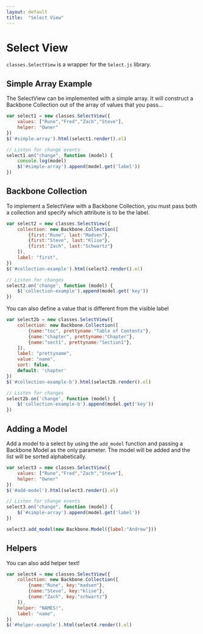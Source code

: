 ```yaml
---
layout: default
title:  "Select View"
---
```


Select View
======

`classes.SelectView` is a wrapper for the `Select.js` library.

## Simple Array Example

The SelectView can be implemented with a simple array. It will construct a Backbone Collection out of the array of values that you pass...

<div id="simple-array"></div>

~~~js
var select1 = new classes.SelectView({
    values: ["Rune","Fred","Zach","Steve"],
    helper: "Owner"
})
$('#simple-array').html(select1.render().el)

// Listen for change events
select1.on("change", function (model) {
    console.log(model)
    $('#simple-array').append(model.get('label'))
})
~~~

<script>
var select1 = new classes.SelectView({
    values: ["Rune","Fred","Zach","Steve"],
    helper: "Owner"
})
$('#simple-array').html(select1.render().el)

// Listen for change events
select1.on("change", function (model) {
    console.log(model)
    $('#simple-array').append(model.get('label'))
})
</script>

## Backbone Collection

To implement a SelectView with a Backbone Collection, you must pass both a collection and specify which attribute is to be the label.

<div id="collection-example"></div>

~~~js
var select2 = new classes.SelectView({
    collection: new Backbone.Collection([
        {first:"Rune", last:"Madsen"},
        {first:"Steve", last:"Klise"},
        {first:"Zach", last:"Schwartz"}
    ]),
    label: "first",
})
$('#collection-example').html(select2.render().el)

// Listen for changes
select2.on('change', function (model) {
    $('collection-example').append(model.get('key'))
})
~~~

You can also define a value that is different from the visible label

<div id="collection-example-b"></div>

~~~js
var select2b = new classes.SelectView({
    collection: new Backbone.Collection([
        {name:"toc", prettyname:"Table of Contents"},
        {name:"chapter", prettyname:"Chapter"},
        {name:"sect1", prettyname:"Section1"},
    ]),
    label: "prettyname",
    value: "name",
    sort: false,
    default: 'chapter'
})
$('#collection-example-b').html(select2b.render().el)

// Listen for changes
select2b.on('change', function (model) {
    $('collection-example-b').append(model.get('key'))
})
~~~


<script>
var select2 = new classes.SelectView({
    collection: new Backbone.Collection([
        {name:"Rune", key:"madsen"},
        {name:"Steve", key:"klise"},
        {name:"Zach", key:"schwartz"}
    ]),
    label: "name",
})
$('#collection-example').html(select2.render().el)

// Listen for changes
select2.on('change', function (model) {
    console.log(model);
    $('#collection-example').append(model.get('name'))
})

var select2b = new classes.SelectView({
    collection: new Backbone.Collection([
        {name:"toc", prettyname:"Table of Contents"},
        {name:"chapter", prettyname:"Chapter"},
        {name:"sect1", prettyname:"Section1"},
    ]),
    label: "prettyname",
    value: "name",
    sort: false,
    default: 'chapter',
})
$('#collection-example-b').html(select2b.render().el)

// Listen for changes
select2b.on('change', function (model) {
    $('#collection-example-b').append(model.get('label'))
})

</script>

## Adding a Model

Add a model to a select by using the `add_model` function and passing a Backbone Model as the only parameter. The model will be added and the list will be sorted alphabetically.

<div id="add-model"></div>

~~~javascript
var select3 = new classes.SelectView({
    values: ["Rune","Fred","Zach","Steve"],
    helper: "Owner"
})
$('#add-model').html(select3.render().el)

// Listen for change events
select3.on("change", function (model) {
    $('#simple-array').append(model.get('label'))
})

select3.add_model(new Backbone.Model({label:"Andrew"}))
~~~

<script>
var select3 = new classes.SelectView({
    values: ["Rune","Fred","Zach","Steve"],
    helper: "Owner"
})
$('#add-model').html(select3.render().el)

// Listen for change events
select3.on("change", function (model) {
    $('#simple-array').append(model.get('label'))
})

select3.add_model(new Backbone.Model({label:"Andrew"}))
</script>

## Helpers

You can also add helper text!

<div id="helper-example"></div>

~~~js
var select4 = new classes.SelectView({
    collection: new Backbone.Collection([
        {name:"Rune", key:"madsen"},
        {name:"Steve", key:"klise"},
        {name:"Zach", key:"schwartz"}
    ]),
    helper: "NAMES!",
    label: "name",
})
$('#helper-example').html(select4.render().el)
~~~

<script>
var select4 = new classes.SelectView({
    collection: new Backbone.Collection([
        {name:"Rune", key:"madsen"},
        {name:"Steve", key:"klise"},
        {name:"Zach", key:"schwartz"}
    ]),
    helper: "NAMES!",
    label: "name",
})
$('#helper-example').html(select4.render().el)
</script>